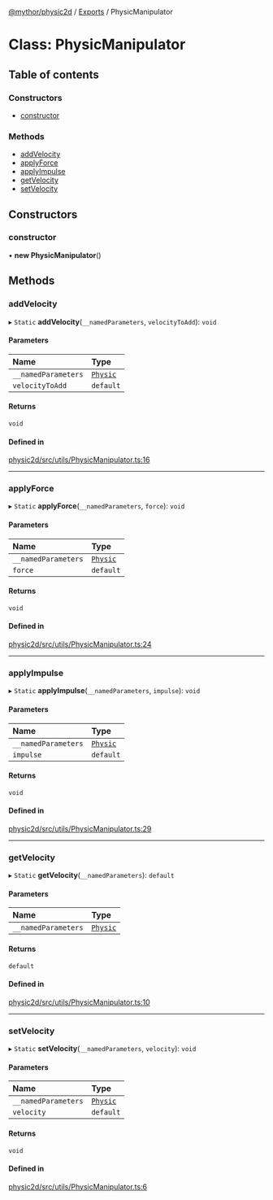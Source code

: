 [@mythor/physic2d](../README.md) / [Exports](../modules.md) / PhysicManipulator

# Class: PhysicManipulator

## Table of contents

### Constructors

- [constructor](PhysicManipulator.md#constructor)

### Methods

- [addVelocity](PhysicManipulator.md#addvelocity)
- [applyForce](PhysicManipulator.md#applyforce)
- [applyImpulse](PhysicManipulator.md#applyimpulse)
- [getVelocity](PhysicManipulator.md#getvelocity)
- [setVelocity](PhysicManipulator.md#setvelocity)

## Constructors

### constructor

• **new PhysicManipulator**()

## Methods

### addVelocity

▸ `Static` **addVelocity**(`__namedParameters`, `velocityToAdd`): `void`

#### Parameters

| Name | Type |
| :------ | :------ |
| `__namedParameters` | [`Physic`](Physic.md) |
| `velocityToAdd` | `default` |

#### Returns

`void`

#### Defined in

[physic2d/src/utils/PhysicManipulator.ts:16](https://github.com/desaintvincent/mythor/blob/c0bd7c9/packages/physic2d/src/utils/PhysicManipulator.ts#L16)

___

### applyForce

▸ `Static` **applyForce**(`__namedParameters`, `force`): `void`

#### Parameters

| Name | Type |
| :------ | :------ |
| `__namedParameters` | [`Physic`](Physic.md) |
| `force` | `default` |

#### Returns

`void`

#### Defined in

[physic2d/src/utils/PhysicManipulator.ts:24](https://github.com/desaintvincent/mythor/blob/c0bd7c9/packages/physic2d/src/utils/PhysicManipulator.ts#L24)

___

### applyImpulse

▸ `Static` **applyImpulse**(`__namedParameters`, `impulse`): `void`

#### Parameters

| Name | Type |
| :------ | :------ |
| `__namedParameters` | [`Physic`](Physic.md) |
| `impulse` | `default` |

#### Returns

`void`

#### Defined in

[physic2d/src/utils/PhysicManipulator.ts:29](https://github.com/desaintvincent/mythor/blob/c0bd7c9/packages/physic2d/src/utils/PhysicManipulator.ts#L29)

___

### getVelocity

▸ `Static` **getVelocity**(`__namedParameters`): `default`

#### Parameters

| Name | Type |
| :------ | :------ |
| `__namedParameters` | [`Physic`](Physic.md) |

#### Returns

`default`

#### Defined in

[physic2d/src/utils/PhysicManipulator.ts:10](https://github.com/desaintvincent/mythor/blob/c0bd7c9/packages/physic2d/src/utils/PhysicManipulator.ts#L10)

___

### setVelocity

▸ `Static` **setVelocity**(`__namedParameters`, `velocity`): `void`

#### Parameters

| Name | Type |
| :------ | :------ |
| `__namedParameters` | [`Physic`](Physic.md) |
| `velocity` | `default` |

#### Returns

`void`

#### Defined in

[physic2d/src/utils/PhysicManipulator.ts:6](https://github.com/desaintvincent/mythor/blob/c0bd7c9/packages/physic2d/src/utils/PhysicManipulator.ts#L6)
